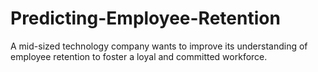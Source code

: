 # Predicting-Employee-Retention
A mid-sized technology company wants to improve its understanding of employee retention to foster a loyal and committed workforce.
